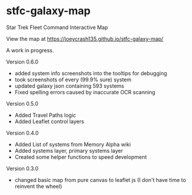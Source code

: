 # stfc-galaxy-map
Star Trek Fleet Command Interactive Map

View the map at https://joeycrash135.github.io/stfc-galaxy-map/

A work in progress.

Version 0.6.0
- added system info screenshots into the tooltips for debugging
- took screenshots of every (99.9% sure) system
- updated galaxy json containing 593 systems
- Fixed spelling errors caused by inaccurate OCR scanning

Version 0.5.0
- Added Travel Paths logic
- Added Leaflet control layers

Version 0.4.0
- Added List of systems from Memory Alpha wiki
- Added systems layer, primary systems layer
- Created some helper functions to speed development

Version 0.3.0
- changed basic map from pure canvas to leaflet js (I don't have time to reinvent the wheel)
